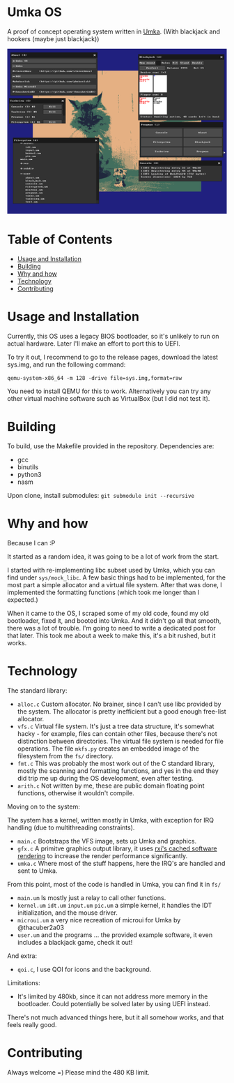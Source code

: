 # Umka OS

A proof of concept operating system written in [Umka](https://github.com/vtereshkov/umka-lang). (With blackjack and hookers (maybe just blackjack))

![Windows in the OS](cover.png)

# Table of Contents

* [Usage and Installation](#usage-and-installation)
* [Building](#building)
* [Why and how](#why-and-how)
* [Technology](#technology)
* [Contributing](#contributing)

# Usage and Installation

Currently, this OS uses a legacy BIOS bootloader, so it's unlikely to run on actual hardware.
Later I'll make an effort to port this to UEFI.

To try it out, I recommend to go to the release pages, download the latest sys.img, and run the following command:

```
qemu-system-x86_64 -m 128 -drive file=sys.img,format=raw
```

You need to install QEMU for this to work. Alternatively you can try any other virtual machine software such as VirtualBox (but I did not test it).

# Building

To build, use the Makefile provided in the repository. Dependencies are:

* gcc
* binutils
* python3
* nasm

Upon clone, install submodules: `git submodule init --recursive`

# Why and how

Because I can :P

It started as a random idea, it was going to be a lot of work from the start.

I started with re-implementing libc subset used by Umka, which you can find under `sys/mock_libc`.
A few basic things had to be implemented, for the most part a simple allocator and a virtual file system.
After that was done, I implemented the formatting functions (which took me longer than I expected.)

When it came to the OS, I scraped some of my old code, found my old bootloader, fixed it, and booted into Umka.
And it didn't go all that smooth, there was a lot of trouble. I'm going to need to write a dedicated post for that later. This took me about a week to make this, it's a bit rushed, but it works.

# Technology 

The standard library:

* `alloc.c` Custom allocator. No brainer, since I can't use libc provided by the system. The allocator is pretty inefficient but a good enough free-list allocator.
* `vfs.c` Virtual file system. It's just a tree data structure, it's somewhat hacky - for example, files can contain other files, because there's not distinction between directories. The virtual file system is needed for file operations. The file `mkfs.py` creates an embedded image of the filesystem from the `fs/` directory.
* `fmt.c` This was probably the most work out of the C standard library, mostly the scanning and formatting functions, and yes in the end they did trip me up during the OS development, even after testing.
* `arith.c` Not written by me, these are public domain floating point functions, otherwise it wouldn't compile.

Moving on to the system: 

The system has a kernel, written mostly in Umka, with exception for IRQ handling (due to multithreading constraints).

* `main.c` Bootstraps the VFS image, sets up Umka and graphics.
* `gfx.c` A primitve graphics output library, it uses [rxi's cached software rendering](https://rxi.github.io/cached_software_rendering.html) to increase the render performance significantly.
* `umka.c` Where most of the stuff happens, here the IRQ's are handled and sent to Umka.

From this point, most of the code is handled in Umka, you can find it in `fs/`

* `main.um` Is mostly just a relay to call other functions.
* `kernel.um` `idt.um` `input.um` `pic.um` a simple kernel, it handles the IDT initialization, and the mouse driver.
* `microui.um` a very nice recreation of microui for Umka by @thacuber2a03
* `user.um` and the programs ... the provided example software, it even includes a blackjack game, check it out!

And extra:

* `qoi.c`, I use QOI for icons and the background.

Limitations:

* It's limited by 480kb, since it can not address more memory in the bootloader. Could potentially be solved later by using UEFI instead.

There's not much advanced things here, but it all somehow works, and that feels really good.

# Contributing

Always welcome =) Please mind the 480 KB limit.